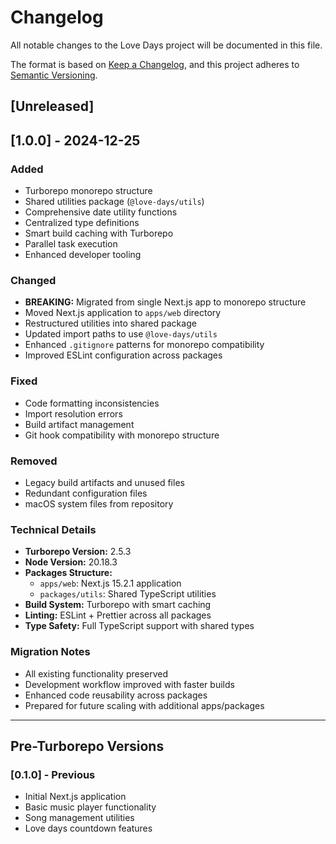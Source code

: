 # Changelog

All notable changes to the Love Days project will be documented in this file.

The format is based on [Keep a Changelog](https://keepachangelog.com/en/1.0.0/),
and this project adheres to [Semantic Versioning](https://semver.org/spec/v2.0.0.html).

## [Unreleased]

## [1.0.0] - 2024-12-25

### Added

- Turborepo monorepo structure
- Shared utilities package (`@love-days/utils`)
- Comprehensive date utility functions
- Centralized type definitions
- Smart build caching with Turborepo
- Parallel task execution
- Enhanced developer tooling

### Changed

- **BREAKING:** Migrated from single Next.js app to monorepo structure
- Moved Next.js application to `apps/web` directory
- Restructured utilities into shared package
- Updated import paths to use `@love-days/utils`
- Enhanced `.gitignore` patterns for monorepo compatibility
- Improved ESLint configuration across packages

### Fixed

- Code formatting inconsistencies
- Import resolution errors
- Build artifact management
- Git hook compatibility with monorepo structure

### Removed

- Legacy build artifacts and unused files
- Redundant configuration files
- macOS system files from repository

### Technical Details

- **Turborepo Version:** 2.5.3
- **Node Version:** 20.18.3
- **Packages Structure:**
  - `apps/web`: Next.js 15.2.1 application
  - `packages/utils`: Shared TypeScript utilities
- **Build System:** Turborepo with smart caching
- **Linting:** ESLint + Prettier across all packages
- **Type Safety:** Full TypeScript support with shared types

### Migration Notes

- All existing functionality preserved
- Development workflow improved with faster builds
- Enhanced code reusability across packages
- Prepared for future scaling with additional apps/packages

---

## Pre-Turborepo Versions

### [0.1.0] - Previous

- Initial Next.js application
- Basic music player functionality
- Song management utilities
- Love days countdown features
